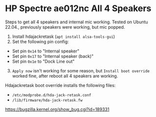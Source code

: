 # HP Spectre ae012nc All 4 Speakers
Steps to get all 4 speakers and internal mic working. Tested on Ubuntu 22.04., previously speakers were working, but mic popped.

1. Install hdajackretask (`apt install alsa-tools-gui`)
2. Set the following pin config:
- Set pin `0x14` to "Internal speaker"
- Set pin `0x17` to "Internal speaker (back)"
- Set pin `0x1e` to "Dock Line out"
3. `Apply now`  isn't working for some reason, but `Install boot override`  worked fine, after reboot all 4 speakers are working.

Hdajackretask boot override installs the following files:
- `/etc/modprobe.d/hda-jack-retask.conf`
- `/lib/firmware/hda-jack-retask.fw`

https://bugzilla.kernel.org/show_bug.cgi?id=189331